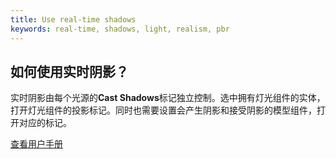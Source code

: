 ```yaml
---
title: Use real-time shadows
keywords: real-time, shadows, light, realism, pbr
---
```


## 如何使用实时阴影？

实时阴影由每个光源的**Cast Shadows**标记独立控制。选中拥有灯光组件的实体，打开灯光组件的投影标记。同时也需要设置会产生阴影和接受阴影的模型组件，打开对应的标记。

<a class="docs" href="http://developer.playcanvas.com/en/user-manual/graphics/shadows/" target="_blank">查看用户手册</a>

